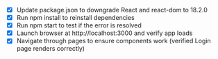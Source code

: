 - [x] Update package.json to downgrade React and react-dom to 18.2.0
- [x] Run npm install to reinstall dependencies
- [x] Run npm start to test if the error is resolved
- [x] Launch browser at http://localhost:3000 and verify app loads
- [x] Navigate through pages to ensure components work (verified Login page renders correctly)

